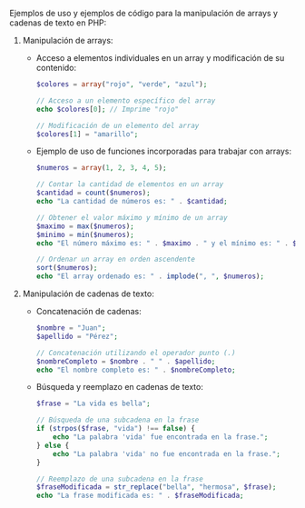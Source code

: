 Ejemplos de uso y ejemplos de código para la manipulación de arrays y cadenas de texto en PHP:

1. Manipulación de arrays:
   - Acceso a elementos individuales en un array y modificación de su contenido:
     ```php
     $colores = array("rojo", "verde", "azul");
     
     // Acceso a un elemento específico del array
     echo $colores[0]; // Imprime "rojo"
     
     // Modificación de un elemento del array
     $colores[1] = "amarillo";
     ```
   
   - Ejemplo de uso de funciones incorporadas para trabajar con arrays:
     ```php
     $numeros = array(1, 2, 3, 4, 5);
     
     // Contar la cantidad de elementos en un array
     $cantidad = count($numeros);
     echo "La cantidad de números es: " . $cantidad;
     
     // Obtener el valor máximo y mínimo de un array
     $maximo = max($numeros);
     $minimo = min($numeros);
     echo "El número máximo es: " . $maximo . " y el mínimo es: " . $minimo;
     
     // Ordenar un array en orden ascendente
     sort($numeros);
     echo "El array ordenado es: " . implode(", ", $numeros);
     ```

2. Manipulación de cadenas de texto:
   - Concatenación de cadenas:
     ```php
     $nombre = "Juan";
     $apellido = "Pérez";
     
     // Concatenación utilizando el operador punto (.)
     $nombreCompleto = $nombre . " " . $apellido;
     echo "El nombre completo es: " . $nombreCompleto;
     ```
   
   - Búsqueda y reemplazo en cadenas de texto:
     ```php
     $frase = "La vida es bella";
     
     // Búsqueda de una subcadena en la frase
     if (strpos($frase, "vida") !== false) {
         echo "La palabra 'vida' fue encontrada en la frase.";
     } else {
         echo "La palabra 'vida' no fue encontrada en la frase.";
     }
     
     // Reemplazo de una subcadena en la frase
     $fraseModificada = str_replace("bella", "hermosa", $frase);
     echo "La frase modificada es: " . $fraseModificada;
     ```